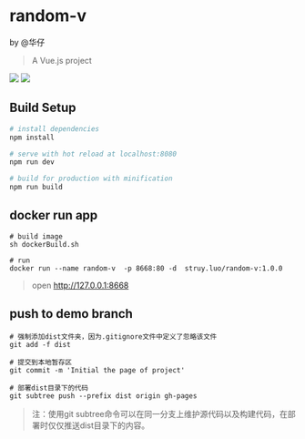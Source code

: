 # random-v
by @华仔
> A Vue.js project

![](http://img.struy.cn/18-12-11/72114207.jpg)
![](http://img.struy.cn/18-12-11/8319763.jpg)

## Build Setup

``` bash
# install dependencies
npm install

# serve with hot reload at localhost:8080
npm run dev

# build for production with minification
npm run build
```

## docker run app
```
# build image
sh dockerBuild.sh

# run
docker run --name random-v  -p 8668:80 -d  struy.luo/random-v:1.0.0
```
> open http://127.0.0.1:8668 

## push to demo branch

```
# 强制添加dist文件夹，因为.gitignore文件中定义了忽略该文件
git add -f dist

# 提交到本地暂存区
git commit -m 'Initial the page of project'

# 部署dist目录下的代码
git subtree push --prefix dist origin gh-pages
```
>注：使用git subtree命令可以在同一分支上维护源代码以及构建代码，在部署时仅仅推送dist目录下的内容。
